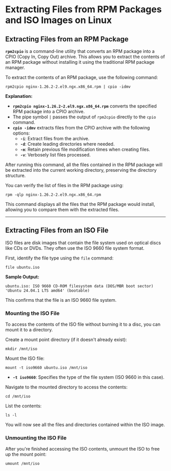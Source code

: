 # Extracting Files from RPM Packages and ISO Images on Linux


## Extracting Files from an RPM Package

**`rpm2cpio`** is a command-line utility that converts an RPM package into a CPIO (Copy In, Copy Out) archive. This allows you to extract the contents of an RPM package without installing it using the traditional RPM package manager.

To extract the contents of an RPM package, use the following command:

```
rpm2cpio nginx-1.26.2-2.el9.ngx.x86_64.rpm | cpio -idmv
```

**Explanation:**

- **`rpm2cpio nginx-1.26.2-2.el9.ngx.x86_64.rpm`** converts the specified RPM package into a CPIO archive.
- The pipe symbol `|` passes the output of `rpm2cpio` directly to the `cpio` command.
- **`cpio -idmv`** extracts files from the CPIO archive with the following options:
  - **`-i`**: Extract files from the archive.
  - **`-d`**: Create leading directories where needed.
  - **`-m`**: Retain previous file modification times when creating files.
  - **`-v`**: Verbosely list files processed.

After running this command, all the files contained in the RPM package will be extracted into the current working directory, preserving the directory structure.

You can verify the list of files in the RPM package using:

```
rpm -qlp nginx-1.26.2-2.el9.ngx.x86_64.rpm
```


This command displays all the files that the RPM package would install, allowing you to compare them with the extracted files.

---


## Extracting Files from an ISO File

ISO files are disk images that contain the file system used on optical discs like CDs or DVDs. They often use the ISO 9660 file system format.

First, identify the file type using the `file` command:

```
file ubuntu.iso
```

**Sample Output:**

```
ubuntu.iso: ISO 9660 CD-ROM filesystem data (DOS/MBR boot sector) 'Ubuntu 24.04.1 LTS amd64' (bootable)
```

This confirms that the file is an ISO 9660 file system.

### Mounting the ISO File

To access the contents of the ISO file without burning it to a disc, you can mount it to a directory.

Create a mount point directory (if it doesn't already exist):

```
mkdir /mnt/iso
```

Mount the ISO file:

```
mount -t iso9660 ubuntu.iso /mnt/iso
```
  -   **`-t iso9660`**: Specifies the type of the file system (ISO 9660 in this case).

Navigate to the mounted directory to access the contents:

```
cd /mnt/iso
```

List the contents:

```
ls -l
```

You will now see all the files and directories contained within the ISO image.

### Unmounting the ISO File

After you're finished accessing the ISO contents, unmount the ISO to free up the mount point:

```
umount /mnt/iso
```


